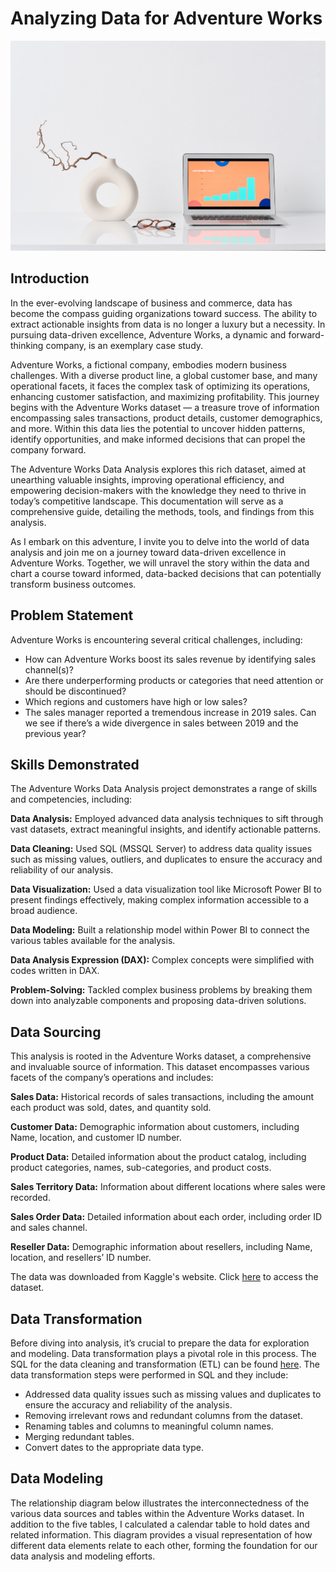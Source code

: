 # Analyzing Data for Adventure Works
![](AW_Sales_img.jpg)

## Introduction
In the ever-evolving landscape of business and commerce, data has become the compass guiding organizations toward success. The ability to extract actionable insights from data is no longer a luxury but a necessity. In pursuing data-driven excellence, Adventure Works, a dynamic and forward-thinking company, is an exemplary case study.

Adventure Works, a fictional company, embodies modern business challenges. With a diverse product line, a global customer base, and many operational facets, it faces the complex task of optimizing its operations, enhancing customer satisfaction, and maximizing profitability. This journey begins with the Adventure Works dataset — a treasure trove of information encompassing sales transactions, product details, customer demographics, and more. Within this data lies the potential to uncover hidden patterns, identify opportunities, and make informed decisions that can propel the company forward.

The Adventure Works Data Analysis explores this rich dataset, aimed at unearthing valuable insights, improving operational efficiency, and empowering decision-makers with the knowledge they need to thrive in today’s competitive landscape. This documentation will serve as a comprehensive guide, detailing the methods, tools, and findings from this analysis.

As I embark on this adventure, I invite you to delve into the world of data analysis and join me on a journey toward data-driven excellence in Adventure Works. Together, we will unravel the story within the data and chart a course toward informed, data-backed decisions that can potentially transform business outcomes.

## Problem Statement
Adventure Works is encountering several critical challenges, including:
- How can Adventure Works boost its sales revenue by identifying sales channel(s)?
- Are there underperforming products or categories that need attention or should be discontinued?
- Which regions and customers have high or low sales?
- The sales manager reported a tremendous increase in 2019 sales. Can we see if there’s a wide divergence in sales between 2019 and the previous year?

## Skills Demonstrated 
The Adventure Works Data Analysis project demonstrates a range of skills and competencies, including:

**Data Analysis:** Employed advanced data analysis techniques to sift through vast datasets, extract meaningful insights, and identify actionable patterns.

**Data Cleaning:** Used SQL (MSSQL Server) to address data quality issues such as missing values, outliers, and duplicates to ensure the accuracy and reliability of our analysis.

**Data Visualization:** Used a data visualization tool like Microsoft Power BI to present findings effectively, making complex information accessible to a broad audience.

**Data Modeling:** Built a relationship model within Power BI to connect the various tables available for the analysis.

**Data Analysis Expression (DAX):** Complex concepts were simplified with codes written in DAX.

**Problem-Solving:** Tackled complex business problems by breaking them down into analyzable components and proposing data-driven solutions.

## Data Sourcing
This analysis is rooted in the Adventure Works dataset, a comprehensive and invaluable source of information. This dataset encompasses various facets of the company’s operations and includes:

**Sales Data:** Historical records of sales transactions, including the amount each product was sold, dates, and quantity sold.

**Customer Data:** Demographic information about customers, including Name, location, and customer ID number.

**Product Data:** Detailed information about the product catalog, including product categories, names, sub-categories, and product costs.

**Sales Territory Data:** Information about different locations where sales were recorded.

**Sales Order Data:** Detailed information about each order, including order ID and sales channel.

**Reseller Data:** Demographic information about resellers, including Name, location, and resellers’ ID number.

The data was downloaded from Kaggle's website. Click [here](https://docs.google.com/spreadsheets/d/1V9W6WwvTRTRyNCcEcthZTtCOp8qen7dS/edit?rtpof=true&sd=true) to access the dataset.

## Data Transformation 
Before diving into analysis, it’s crucial to prepare the data for exploration and modeling. Data transformation plays a pivotal role in this process. The SQL for the data cleaning and transformation (ETL) can be found [here](AW_Data_Cleaning.sql). The data transformation steps were performed in SQL and they include:

- Addressed data quality issues such as missing values and duplicates to ensure the accuracy and reliability of the analysis.
- Removing irrelevant rows and redundant columns from the dataset.
- Renaming tables and columns to meaningful column names.
- Merging redundant tables.
- Convert dates to the appropriate data type.

## Data Modeling
The relationship diagram below illustrates the interconnectedness of the various data sources and tables within the Adventure Works dataset. In addition to the five tables, I calculated a calendar table to hold dates and related information. This diagram provides a visual representation of how different data elements relate to each other, forming the foundation for our data analysis and modeling efforts.
